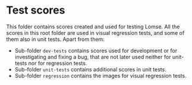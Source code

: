 # Test scores

This folder contains scores created and used for testing Lomse. All the scores in this root folder are used in visual regression tests, and some of them also in unit tests. Apart from them:

* Sub-folder `dev-tests` contains scores used for development or for investigating and fixing a bug, that are not later used neither for unit-tests nor for regression tests.
* Sub-folder `unit-tests` contains additional scores in unit tests.
* Sub-folder `regression` contains the images for visual regression tests.

